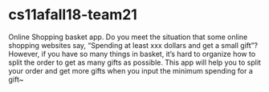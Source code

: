 # cs11afall18-team21
Online Shopping basket app. Do you meet the situation that some online shopping websites say, “Spending at least xxx dollars and get a small gift”? However, if you have so many things in basket, it’s hard to organize how to split the order to get as many gifts as possible. This app will help you to split your order and get more gifts when you input the minimum spending for a gift~ 
